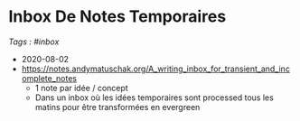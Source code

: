 # Inbox De Notes Temporaires

_Tags : #inbox_

- 2020-08-02
- https://notes.andymatuschak.org/A_writing_inbox_for_transient_and_incomplete_notes
  - 1 note par idée / concept
  - Dans un inbox où les idées temporaires sont processed tous les matins pour être transformées en evergreen